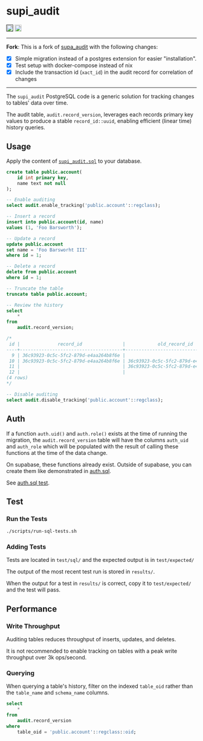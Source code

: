 # supi_audit

<p>
<a href=""><img src="https://img.shields.io/badge/postgresql-17+-blue.svg" alt="PostgreSQL version" height="18"></a>
<a href="https://github.com/patte/supi_audit/actions"><img src="https://github.com/patte/supi_audit/actions/workflows/test.yaml/badge.svg" alt="Tests" height="18"></a>

</p>

---

**Fork**: This is a fork of [supa_audit](https://github.com/supabase/supa_audit) with the following changes:
  
- [x] Simple migration instead of a postgres extension for easier "installation".
- [x] Test setup with docker-compose instead of nix
- [x] Include the transaction id (`xact_id`) in the audit record for correlation of changes

---

The `supi_audit` PostgreSQL code is a generic solution for tracking changes to tables' data over time.

The audit table, `audit.record_version`, leverages each records primary key values to produce a stable `record_id::uuid`, enabling efficient (linear time) history queries.


## Usage

Apply the content of [`supi_audit.sql`](supi_audit.sql) to your database.

```sql
create table public.account(
    id int primary key,
    name text not null
);

-- Enable auditing
select audit.enable_tracking('public.account'::regclass);

-- Insert a record
insert into public.account(id, name)
values (1, 'Foo Barsworth');

-- Update a record
update public.account
set name = 'Foo Barsworht III'
where id = 1;

-- Delete a record
delete from public.account
where id = 1;

-- Truncate the table
truncate table public.account;

-- Review the history
select
    *
from
    audit.record_version;

/*
 id |              record_id               |            old_record_id             |    op    |              ts               | table_oid | table_schema | table_name | xact_id |                 record                 |               old_record               
----+--------------------------------------+--------------------------------------+----------+-------------------------------+-----------+--------------+------------+---------+----------------------------------------+----------------------------------------
  9 | 36c93923-0c5c-5fc2-879d-e4aa264b8f6e |                                      | INSERT   | 2025-09-23 21:44:19.437243+00 |     19544 | public       | account    |    1387 | {"id": 1, "name": "Foo Barsworth"}     | 
 10 | 36c93923-0c5c-5fc2-879d-e4aa264b8f6e | 36c93923-0c5c-5fc2-879d-e4aa264b8f6e | UPDATE   | 2025-09-23 21:44:19.44223+00  |     19544 | public       | account    |    1388 | {"id": 1, "name": "Foo Barsworht III"} | {"id": 1, "name": "Foo Barsworth"}
 11 |                                      | 36c93923-0c5c-5fc2-879d-e4aa264b8f6e | DELETE   | 2025-09-23 21:44:19.44503+00  |     19544 | public       | account    |    1389 |                                        | {"id": 1, "name": "Foo Barsworht III"}
 12 |                                      |                                      | TRUNCATE | 2025-09-23 21:44:19.44763+00  |     19544 | public       | account    |    1390 |                                        | 
(4 rows)
*/

-- Disable auditing
select audit.disable_tracking('public.account'::regclass);
```

## Auth

If a function `auth.uid()` and `auth.role()` exists at the time of running the migration, the `audit.record_version` table will have the columns `auth_uid` and `auth_role` which will be populated with the result of calling these functions at the time of the data change.

On supabase, these functions already exist. Outside of supabase, you can create them like demonstrated in [auth.sql](auth.sql).

See [auth.sql test](test/sql/auth.sql).

## Test

### Run the Tests

```sh
./scripts/run-sql-tests.sh
```

### Adding Tests

Tests are located in `test/sql/` and the expected output is in `test/expected/`

The output of the most recent test run is stored in `results/`.

When the output for a test in `results/` is correct, copy it to `test/expected/` and the test will pass.


## Performance


### Write Throughput
Auditing tables reduces throughput of inserts, updates, and deletes.

It is not recommended to enable tracking on tables with a peak write throughput over 3k ops/second.


### Querying

When querying a table's history, filter on the indexed `table_oid` rather than the `table_name` and `schema_name` columns.

```sql
select
    *
from
    audit.record_version
where
    table_oid = 'public.account'::regclass::oid;
```
